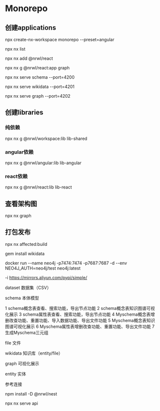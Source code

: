 # Monorepo

## 创建applications 

npx create-nx-workspace monorepo --preset=angular

npx nx list

npx nx add @nrwl/react

npx nx g @nrwl/react:app graph

npx nx serve schema --port=4200

npx nx serve wikidata --port=4201

npx nx serve graph --port=4202

## 创建libraries

### 纯依赖
npx nx g @nrwl/workspace:lib lib-shared

### angular依赖
npx nx g @nrwl/angular:lib lib-angular

### react依赖
npx nx g @nrwl/react:lib lib-react


## 查看架构图
npx nx graph


## 打包发布
npx nx affected:build


gem install wikidata


docker run --name neo4j -p7474:7474 -p7687:7687 -d  --env NEO4J_AUTH=neo4j/test  neo4j:latest


-i https://mirrors.aliyun.com/pypi/simple/

dataset 数据集（CSV）

schema 本体模型

1 schema概念表查看、搜索功能，导出节点功能
2 schema概念表知识图谱可视化展示
3 schema属性表查看、搜索功能，导出节点功能
4 Myschema概念表增删改查功能、重置功能、导入数据功能、导出文件功能
5 Myschema概念表知识图谱可视化展示
6 Myschema属性表增删改查功能、重置功能、导出文件功能
7 生成Myschema三元组

file 文件

wikidata 知识库（entity/file）

graph 可视化展示

entity 实体



参考连接

npm install -D @nrwl/nest

npx nx serve api


